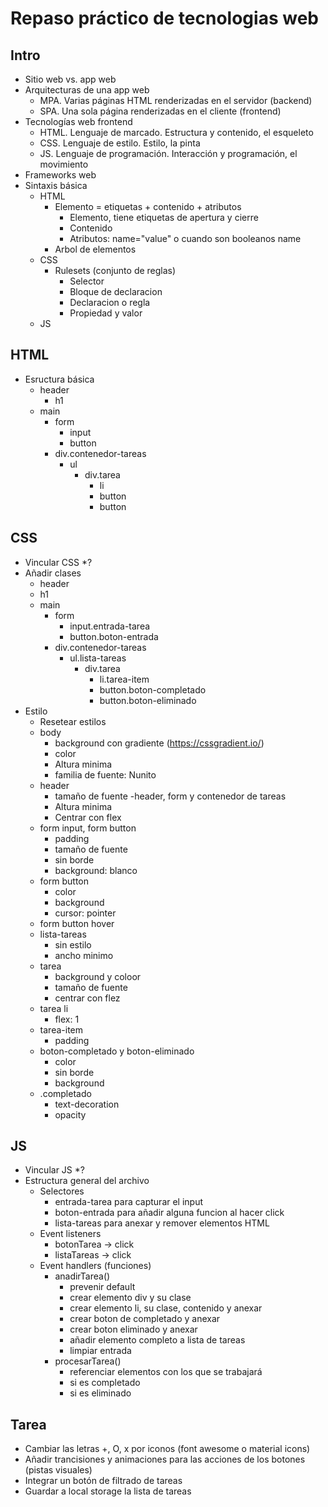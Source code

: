# Repaso práctico de tecnologias web

## Intro

- Sitio web vs. app web
- Arquitecturas de una app web
  - MPA. Varias páginas HTML renderizadas en el servidor (backend)
  - SPA. Una sola página renderizadas en el cliente (frontend)
- Tecnologías web frontend
  - HTML. Lenguaje de marcado. Estructura y contenido, el esqueleto
  - CSS. Lenguaje de estilo. Estilo, la pinta
  - JS. Lenguaje de programación. Interacción y programación, el movimiento
- Frameworks web
- Sintaxis básica
  - HTML
    - Elemento = etiquetas + contenido + atributos
      - Elemento, tiene etiquetas de apertura y cierre
      - Contenido
      - Atributos: name="value" o cuando son booleanos name
    - Arbol de elementos
  - CSS
    - Rulesets (conjunto de reglas)
      - Selector
      - Bloque de declaracion
      - Declaracion o regla
      - Propiedad y valor
  - JS

## HTML

- Esructura básica
  - header
    - h1
  - main
    - form
      - input
      - button
    - div.contenedor-tareas
      - ul
        - div.tarea
          - li
          - button
          - button

## CSS
- Vincular CSS *?
- Añadir clases
  - header
  - h1
  - main
    - form
      - input.entrada-tarea
      - button.boton-entrada
    - div.contenedor-tareas
      - ul.lista-tareas
        - div.tarea
          - li.tarea-item
          - button.boton-completado
          - button.boton-eliminado
- Estilo
  - Resetear estilos
  - body
    - background con gradiente (https://cssgradient.io/)
    - color
    - Altura minima
    - familia de fuente: Nunito
  - header
    - tamaño de fuente
  -header, form y contenedor de tareas
    - Altura minima
    - Centrar con flex
  - form input, form button
    - padding
    - tamaño de fuente
    - sin borde
    - background: blanco
  - form button
    - color
    - background
    - cursor: pointer
  - form button hover
  - lista-tareas
    - sin estilo
    - ancho minimo
  - tarea
    - background y coloor
    - tamaño de fuente
    - centrar con flez
  - tarea li
    - flex: 1
  - tarea-item
    - padding
  - boton-completado y boton-eliminado
    - color
    - sin borde
    - background
  - .completado
    - text-decoration
    - opacity
## JS

- Vincular JS *?
- Estructura general del archivo
  - Selectores
    - entrada-tarea para capturar el input
    - boton-entrada para añadir alguna funcion al hacer click
    - lista-tareas para anexar y remover elementos HTML
  - Event listeners
    - botonTarea -> click
    - listaTareas -> click
  - Event handlers (funciones)
    - anadirTarea()
      - prevenir default
      - crear elemento div y su clase
      - crear elemento li, su clase, contenido y anexar
      - crear boton de completado y anexar
      - crear boton eliminado y anexar
      - añadir elemento completo a lista de tareas
      - limpiar entrada
    - procesarTarea()
      - referenciar elementos con los que se trabajará
      - si es completado
      - si es eliminado

## Tarea
- Cambiar las letras +, O, x por iconos (font awesome o material icons)
- Añadir trancisiones y animaciones para las acciones de los botones (pistas visuales)
- Integrar un botón de filtrado de tareas
- Guardar a local storage la lista de tareas